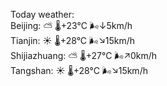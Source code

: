 Today weather:  
Beijing: ⛅️  🌡️+23°C 🌬️↓5km/h  
Tianjin: ☀️ 🌡️+28°C 🌬️↘15km/h  
Shijiazhuang: ⛅️  🌡️+27°C 🌬️↗0km/h  
Tangshan: ☀️ 🌡️+28°C 🌬️↘15km/h  
